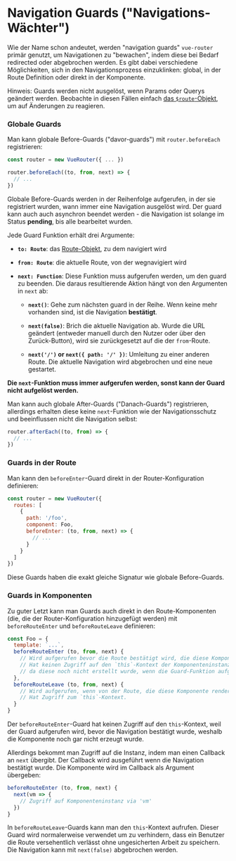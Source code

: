 # Navigation Guards ("Navigations-Wächter")

Wie der Name schon andeutet, werden "navigation guards" `vue-router` primär genutzt, um Navigationen zu "bewachen", indem diese bei Bedarf redirected oder abgebrochen werden. Es gibt dabei verschiedene Möglichkeiten, sich in den Navigationsprozess einzuklinken: global, in der Route Definition oder direkt in der Komponente.

Hinweis: Guards werden nicht ausgelöst, wenn Params oder Querys geändert werden. Beobachte in diesen Fällen einfach [das `$route`-Objekt](../essentials/dynamic-matching.md#reacting-to-params-changes), um auf Änderungen zu reagieren.

### Globale Guards

Man kann globale Before-Guards ("davor-guards") mit `router.beforeEach` registrieren:

``` js
const router = new VueRouter({ ... })

router.beforeEach((to, from, next) => {
  // ...
})
```

Globale Before-Guards werden in der Reihenfolge aufgerufen, in der sie registriert wurden, wann immer eine Navigation ausgelöst wird. Der guard kann auch auch asynchron beendet werden - die Navigation ist solange im Status **pending**, bis alle bearbeitet wurden.

Jede Guard Funktion erhält drei Argumente:

- **`to: Route`**: das [Route-Objekt](../api/route-object.md), zu dem navigiert wird

- **`from: Route`**: die aktuelle Route, von der wegnavigiert wird

- **`next: Function`**: Diese Funktion muss aufgerufen werden, um den guard zu beenden. Die daraus resultierende Aktion hängt von den Argumenten in `next` ab:

  - **`next()`**: Gehe zum nächsten guard in der Reihe. Wenn keine mehr vorhanden sind, ist die Navigation **bestätigt**.

  - **`next(false)`**: Brich die aktuelle Navigation ab. Wurde die URL geändert (entweder manuell durch den Nutzer oder über den Zurück-Button), wird sie zurückgesetzt auf die der `from`-Route.

  - **`next('/')` or `next({ path: '/' })`**: Umleitung zu einer anderen Route. Die aktuelle Navigation wird abgebrochen und eine neue gestartet.

**Die `next`-Funktion muss immer aufgerufen werden, sonst kann der Guard nicht aufgelöst werden.**

Man kann auch globale After-Guards ("Danach-Guards") registrieren, allerdings erhalten diese keine `next`-Funktion wie der Navigationsschutz und beeinflussen nicht die Navigation selbst:

``` js
router.afterEach((to, from) => {
  // ...
})
```

### Guards in der Route

Man kann den `beforeEnter`-Guard direkt in der Router-Konfiguration definieren:

``` js
const router = new VueRouter({
  routes: [
    {
      path: '/foo',
      component: Foo,
      beforeEnter: (to, from, next) => {
        // ...
      }
    }
  ]
})
```

Diese Guards haben die exakt gleiche Signatur wie globale Before-Guards.

### Guards in Komponenten

Zu guter Letzt kann man Guards auch direkt in den Route-Komponenten (die, die der Router-Konfiguration hinzugefügt werden) mit `beforeRouteEnter` und `beforeRouteLeave` definieren:

``` js
const Foo = {
  template: `...`,
  beforeRouteEnter (to, from, next) {
    // Wird aufgerufen bevor die Route bestätigt wird, die diese Komponenten rendert.
    // Hat keinen Zugriff auf den `this`-Kontext der Komponenteninstanz,
    // da diese noch nicht erstellt wurde, wenn die Guard-Funktion aufgerufen wird.
  },
  beforeRouteLeave (to, from, next) {
    // Wird aufgerufen, wenn von der Route, die diese Komponente rendert, wegnavigiert wird.
    // Hat Zugriff zum `this`-Kontext.
  }
}
```

Der `beforeRouteEnter`-Guard hat keinen Zugriff auf den `this`-Kontext, weil der Guard aufgerufen wird, bevor die Navigation bestätigt wurde, weshalb die Komponente noch gar nicht erzeugt wurde.

Allerdings bekommt man Zugriff auf die Instanz, indem man einen Callback an `next` übergibt. Der Callback wird ausgeführt wenn die Navigation bestätigt wurde. Die Komponente wird im Callback als Argument übergeben:

``` js
beforeRouteEnter (to, from, next) {
  next(vm => {
    // Zugriff auf Komponenteninstanz via 'vm'
  })
}
```

In `beforeRouteLeave`-Guards kann man den `this`-Kontext aufrufen. Dieser Guard wird normalerweise verwendet um zu verhindern, dass ein Benutzer die Route versehentlich verlässt ohne ungesicherten Arbeit zu speichern. Die Navigation kann mit `next(false)` abgebrochen werden.
